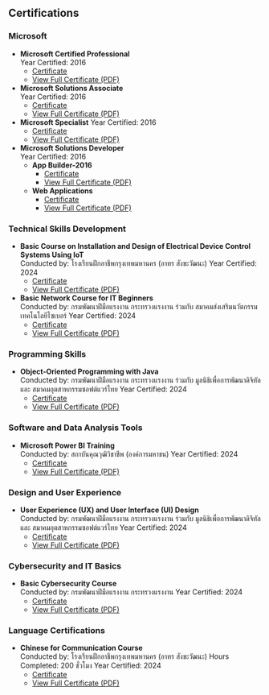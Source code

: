 ## Certifications  

### Microsoft  

- **Microsoft Certified Professional**  
Year Certified: 2016
  - [Certificate](https://github.com/s-kote/certifications/blob/main/microsoft/2014/MicrosoftCertifiedProfessional.png)  
  - [View Full Certificate (PDF)](https://github.com/s-kote/certifications/blob/main/microsoft/2014/MicrosoftCertifiedProfessional.pdf)  
- **Microsoft Solutions Associate**  
Year Certified: 2016
  - [Certificate](https://github.com/s-kote/certifications/blob/main/microsoft/2014/MicrosoftCertifiedSolutionsAssociate.png)  
  - [View Full Certificate (PDF)](https://github.com/s-kote/certifications/blob/main/microsoft/2014/MicrosoftCertifiedSolutionsAssociate.pdf)
- **Microsoft Specialist**
Year Certified: 2016 
  - [Certificate](https://github.com/s-kote/certifications/blob/main/microsoft/2014/MicrosoftCertifiedSpecialist.png)  
  - [View Full Certificate (PDF)](https://github.com/s-kote/certifications/blob/main/microsoft/2014/MicrosoftCertifiedSpecialist.pdf)  
- **Microsoft Solutions Developer**  
Year Certified: 2016
    - **App Builder-2016**
      - [Certificate](https://github.com/s-kote/certifications/blob/main/microsoft/2014/MicrosoftCertifiedSolutionsDeveloperAppBuilder.png)  
      - [View Full Certificate (PDF)](https://github.com/s-kote/certifications/blob/main/microsoft/2014/MicrosoftCertifiedSolutionsDeveloperAppBuilder.pdf)
    - **Web Applications**
      - [Certificate](https://github.com/s-kote/certifications/blob/main/microsoft/2014/MicrosoftCertifiedSolutionsDeveloperWebApplications.png)  
      - [View Full Certificate (PDF)](https://github.com/s-kote/certifications/blob/main/microsoft/2014/MicrosoftCertifiedSolutionsDeveloperWebApplications.pdf)

### Technical Skills Development 

- **Basic Course on Installation and Design of Electrical Device Control Systems Using IoT**  
Conducted by:
โรงเรียนฝึกอาชีพกรุงเทพมหานคร (อาทร สังขะวัฒนะ) Year Certified: 2024
  - [Certificate](https://github.com/s-kote/certifications/blob/main/Technical%20Skills%20Development/Basic%20Course%20on%20Installation%20and%20Design%20of%20Electrical%20Device%20Control%20Systems%20Using%20IoT.png)  
  - [View Full Certificate (PDF)](https://github.com/s-kote/certifications/blob/main/Technical%20Skills%20Development/Basic%20Course%20on%20Installation%20and%20Design%20of%20Electrical%20Device%20Control%20Systems%20Using%20IoT.pdf)
- **Basic Network Course for IT Beginners**  
Conducted by:
กรมพัฒนาฝีมือแรงงาน กระทรวงแรงงาน ร่วมกับ สมาคมส่งเสริมนวัตกรรมเทคโนโลยีไซเบอร์ Year Certified: 2024
  - [Certificate](https://github.com/s-kote/certifications/blob/main/Technical%20Skills%20Development/Basic%20Network%20Course%20for%20IT%20Beginners.png)  
  - [View Full Certificate (PDF)](https://github.com/s-kote/certifications/blob/main/Technical%20Skills%20Development/Basic%20Network%20Course%20for%20IT%20Beginners.pdf)

### Programming Skills 

- **Object-Oriented Programming with Java**  
Conducted by:
กรมพัฒนาฝีมือแรงงาน กระทรวงแรงงาน ร่วมกับ มูลนิธิเพื่อการพัฒนาดิจิทัล และ สมาคมอุตสาหกรรมซอฟต์แวร์ไทย Year Certified: 2024
  - [Certificate](https://github.com/s-kote/certifications/blob/main/Programming%20Skill/Object-Oriented%20Programming%20with%20Java.png)  
  - [View Full Certificate (PDF)](https://github.com/s-kote/certifications/blob/main/Programming%20Skill/Object-Oriented%20Programming%20with%20Java.pdf)

### Software and Data Analysis Tools 

- **Microsoft Power BI Training**  
Conducted by:
สถาบันคุณวุฒิวิชาชีพ (องค์การมหาชน) Year Certified: 2024
  - [Certificate](https://github.com/s-kote/certifications/blob/main/Software%20and%20Data%20Analysis%20Tools/Microsoft%20Power%20BI%20Training.png)  
  - [View Full Certificate (PDF)](https://github.com/s-kote/certifications/blob/main/Software%20and%20Data%20Analysis%20Tools/Microsoft%20Power%20BI%20Training.pdf)

### Design and User Experience

- **User Experience (UX) and User Interface (UI) Design**  
Conducted by:
กรมพัฒนาฝีมือแรงงาน กระทรวงแรงงาน ร่วมกับ มูลนิธิเพื่อการพัฒนาดิจิทัล และ สมาคมอุตสาหกรรมซอฟต์แวร์ไทย Year Certified: 2024
  - [Certificate](https://github.com/s-kote/certifications/blob/main/Design%20and%20User%20Experience/User%20Experience%20(UX)%20and%20User%20Interface%20(UI)%20Design.png)  
  - [View Full Certificate (PDF)](https://github.com/s-kote/certifications/blob/main/Design%20and%20User%20Experience/User%20Experience%20(UX)%20and%20User%20Interface%20(UI)%20Design.pdf)
 
### Cybersecurity and IT Basics 

- **Basic Cybersecurity Course**  
Conducted by:
กรมพัฒนาฝีมือแรงงาน กระทรวงแรงงาน Year Certified: 2024
  - [Certificate](https://github.com/s-kote/certifications/blob/main/Cybersecurity%20and%20IT%20Basics/Basic%20Cybersecurity%20Course.png)  
  - [View Full Certificate (PDF)](https://github.com/s-kote/certifications/blob/main/Cybersecurity%20and%20IT%20Basics/Basic%20Cybersecurity%20Course.pdf)

### Language Certifications 

- **Chinese for Communication Course**  
Conducted by:
โรงเรียนฝึกอาชีพกรุงเทพมหานคร (อาทร สังขะวัฒนะ) Hours Completed: 200 ชั่วโมง Year Certified: 2024
  - [Certificate](https://github.com/s-kote/certifications/blob/main/Language%20Certifications/Chinese%20for%20Communication%20Course.png)  
  - [View Full Certificate (PDF)](https://github.com/s-kote/certifications/blob/main/Language%20Certifications/Chinese%20for%20Communication%20Course.pdf)
